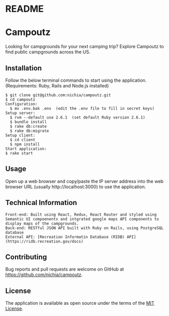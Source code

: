 # README

# Campoutz

Looking for campgrounds for your next camping trip? Explore Campoutz to find public campgrounds across the US.

## Installation

Follow the below terminal commands to start using the application.
(Requirements: Ruby, Rails and Node.js installed)

    $ git clone git@github.com:nichia/campoutz.git
    $ cd campoutz
    Configuration:
      $ mv .env.bak .env  (edit the .env file to fill in secret keys)
    Setup server:
      $ rvm --default use 2.6.1  (set default Ruby version 2.6.1)
      $ bundle install
      $ rake db:create
      $ rake db:migrate
    Setup client:
      $ cd client
      $ npm install
    Start application:
    $ rake start

## Usage

Open up a web browser and copy/paste the IP server address into the web browser URL (usually http://localhost:3000) to use the application.

## Technical Information

    Front-end: Built using React, Redux, React Router and styled using Semantic UI compoenents and intgrated google maps API components to display maps of the campgrounds.
    Back-end: RESTful JSON API built with Ruby on Rails, using PostgreSQL database
    External API: [Recreation Informatin Database (RIDB) API](https://ridb.recreation.gov/docs)

## Contributing

Bug reports and pull requests are welcome on GitHub at https://github.com/nichia/campoutz.

## License

The application is available as open source under the terms of the [MIT License](https://opensource.org/licenses/MIT).
